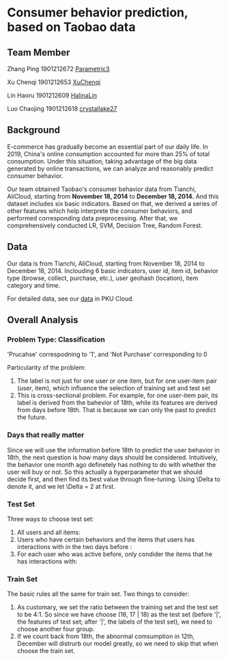 # Consumer behavior prediction, based on Taobao data
## Team Member
Zhang Ping 1901212672 [Parametric3](https://github.com/Parametric3) </p>
Xu Chenqi 1901212653 [XuChenqi](https://github.com/XuChenqi) </p>
Lin Haoru 1901212609 [HalinaLin](https://github.com/HalinaLin) </p>
Luo Chaojing 1901212618 [crystallake27](https://github.com/crystallake27) </p>
## Background
E-commerce has gradually become an essential part of our daily life. In 2019, China's online consumption accounted for more than 25% of total consumption. Under this situation, taking advantage of the big data generated by online transactions, we can analyze and reasonably predict consumer behavior.</p>
Our team obtained Taobao's consumer behavior data from Tianchi, AliCloud, starting from **November 18, 2014** to **December 18, 2014.** And this dataset includes six basic indicators. Based on that, we derived a series of other features which help interprete the consumer behaviors, and performed corresponding data preprocessing. After that, we comprehensively conducted LR, SVM, Decision Tree, Random Forest. 
## Data
Our data is from Tianchi, AliCloud, starting from November 18, 2014 to December 18, 2014. Inclouding 6 basic indicators, user id, item id, behavior type (browse, collect, purchase, etc.), user geohash (location), item category and time.</p>
For detailed data, see our [data](https://disk.pku.edu.cn:443/link/2B3214E55199700FDB7D21C86F93A9E7) in PKU Cloud.
## Overall Analysis
### Problem Type: Classification
'Prucahse' correspodning to '1', and 'Not Purchase' corresponding to 0</p>
Particularity of the problem:
1. The label is not just for one user or one item, but for one user-item pair (user, item), which influence the selection of training set and test set
2. This is cross-sectional problem. For example, for one user-item pair, its label is derived from the bahevior of 18th, while its features are derived from days before 18th. That is because we can only the past to predict the future.
### Days that really matter
Since we will use the information before 18th to predict the user behavior in 18th, the next question is how many days should be considered. Intuitively, the behavior one month ago definetely has nothing to do with whether the user will buy or not. So this actually a hyperparameter that we should decide first, and then find its best value through fine-tuning. Using \Delta to denote it, and we let \Delta = 2 at first.</p>
### Test Set
Three ways to choose test set:</p>
1. All users and all items:
2. Users who have certain behaviors and the items that users has interactions with in the two days before :
3. For each user who was active before, only condider the items that he has interactions with:
### Train Set
The basic rules all the same for train set. Two things to consider:</p>
1. As customary, we set the ratio between the training set and the test set to be 4:1. So since we have choose (16, 17 | 18) as the test set (before '|', the features of test set; after '|', the labels of the test set), we need to choose another four group.
2. If we count back from 18th, the abnormal comsumption in 12th, December will distrurb our model greatly, so we need to skip that when choose the train set.
